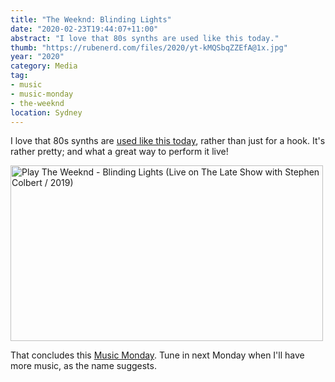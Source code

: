 ```yaml
---
title: "The Weeknd: Blinding Lights"
date: "2020-02-23T19:44:07+11:00"
abstract: "I love that 80s synths are used like this today."
thumb: "https://rubenerd.com/files/2020/yt-kMQSbqZZEfA@1x.jpg"
year: "2020"
category: Media
tag:
- music
- music-monday
- the-weeknd
location: Sydney
---
```

I love that 80s synths are [used like this today](https://www.youtube.com/watch?v=kMQSbqZZEfA), rather than just for a hook. It's rather pretty; and what a great way to perform it live!

<p><a href="https://www.youtube.com/watch?v=kMQSbqZZEfA" title="Play The Weeknd - Blinding Lights (Live on The Late Show with Stephen Colbert / 2019)"><img src="https://rubenerd.com/files/2020/yt-kMQSbqZZEfA@1x.jpg" srcset="https://rubenerd.com/files/2020/yt-kMQSbqZZEfA@1x.jpg 1x, https://rubenerd.com/files/2020/yt-kMQSbqZZEfA@2x.jpg 2x" alt="Play The Weeknd - Blinding Lights (Live on The Late Show with Stephen Colbert / 2019)" style="width:500px;height:281px;" /></a></p>

That concludes this [Music Monday](https://rubenerd.com/tag/music/monday). Tune in next Monday when I'll have more music, as the name suggests.

